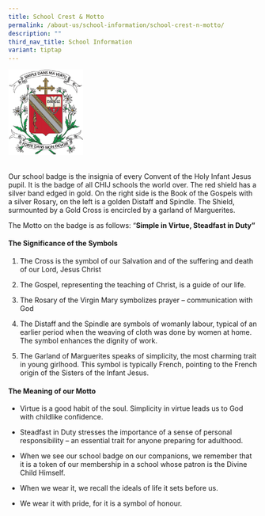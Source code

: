 ```yaml
---
title: School Crest & Motto
permalink: /about-us/school-information/school-crest-n-motto/
description: ""
third_nav_title: School Information
variant: tiptap
---
```

<div class="isomer-image-wrapper"><img style="width: 30%;" height="auto" width="100%" src="/images/logo.png"></div><p><br>Our school badge is the insignia of every Convent of the Holy Infant Jesus pupil. It is the badge of all CHIJ schools the world over. The red shield has a silver band edged in gold. On the right side is the Book of the Gospels with a silver Rosary, on the left is a golden Distaff and Spindle. The Shield, surmounted by a Gold Cross is encircled by a garland of Marguerites.</p><p>The Motto on the badge is as follows: “<strong>Simple in Virtue, Steadfast in Duty”</strong></p><h4>The Significance of the Symbols</h4><ol data-tight="true" class="tight"><li><p>The Cross is the symbol of our Salvation and of the suffering and death of our Lord, Jesus Christ</p></li><li><p>The Gospel, representing the teaching of Christ, is a guide of our life.</p></li><li><p>The Rosary of the Virgin Mary symbolizes prayer – communication with God</p></li><li><p>The Distaff and the Spindle are symbols of womanly labour, typical of an earlier period when the weaving of cloth was done by women at home. The symbol enhances the dignity of work.</p></li><li><p>The Garland of Marguerites speaks of simplicity, the most charming trait in young girlhood. This symbol is typically French, pointing to the French origin of the Sisters of the Infant Jesus.</p></li></ol><h4>The Meaning of our Motto</h4><ul data-tight="true" class="tight"><li><p>Virtue is a good habit of the soul. Simplicity in virtue leads us to God with childlike confidence.</p></li><li><p>Steadfast in Duty stresses the importance of a sense of personal responsibility – an essential trait for anyone preparing for adulthood.</p></li><li><p>When we see our school badge on our companions, we remember that it is a token of our membership in a school whose patron is the Divine Child Himself.</p></li><li><p>When we wear it, we recall the ideals of life it sets before us.</p></li><li><p>We wear it with pride, for it is a symbol of honour.</p></li></ul><p></p>